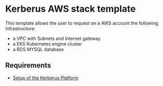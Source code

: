# Kerberus AWS stack template

This template allows the user to request on a AWS account the following infrastructure:

- a VPC with Subnets and Internet gateway
- a EKS Kubernetes engine cluster
- a RDS MYSQL database

## Requirements

- [Setup of the Kerberus Platform](https://github.com/projectkerberus/kerberus-platform/blob/main/INSTALL.md)
